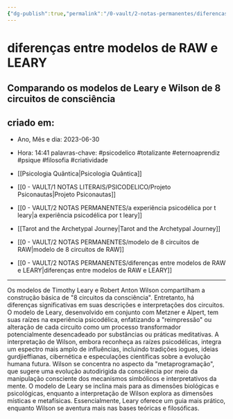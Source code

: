 ```yaml
---
{"dg-publish":true,"permalink":"/0-vault/2-notas-permanentes/diferencas-entre-modelos-de-raw-e-leary/","tags":["permanente","psicodelico","totalizante","eternoaprendiz","psique","filosofia","criatividade"],"dgHomeLink":true,"dgShowLocalGraph":true,"dgShowFileTree":true,"dgEnableSearch":true}
---
```


# diferenças entre modelos de RAW e LEARY

## Comparando os modelos de Leary e Wilson de 8 circuitos de consciência

## criado em: 
-  Ano, Mês e dia: 2023-06-30
- Hora: 14:41
palavras-chave: #psicodelico #totalizante #eternoaprendiz 
#psique #filosofia #criatividade 

- [[Psicologia Quântica\|Psicologia Quântica]]
- [[0 - VAULT/1 NOTAS LITERAIS/PSICODELICO/Projeto Psiconautas\|Projeto Psiconautas]]
- [[0 - VAULT/2 NOTAS PERMANENTES/a experiência psicodélica por t leary\|a experiência psicodélica por t leary]]
- [[Tarot and the Archetypal Journey\|Tarot and the Archetypal Journey]]
- [[0 - VAULT/2 NOTAS PERMANENTES/modelo de 8 circuitos de RAW\|modelo de 8 circuitos de RAW]]
- [[0 - VAULT/2 NOTAS PERMANENTES/diferenças entre modelos de RAW e LEARY\|diferenças entre modelos de RAW e LEARY]]
---

Os modelos de Timothy Leary e Robert Anton Wilson compartilham a construção básica de "8 circuitos da consciência". Entretanto, há diferenças significativas em suas descrições e interpretações dos circuitos. O modelo de Leary, desenvolvido em conjunto com Metzner e Alpert, tem suas raízes na experiência psicodélica, enfatizando a "reimpressão" ou alteração de cada circuito como um processo transformador potencialmente desencadeado por substâncias ou práticas meditativas. A interpretação de Wilson, embora reconheça as raízes psicodélicas, integra um espectro mais amplo de influências, incluindo tradições iogues, ideias gurdjieffianas, cibernética e especulações científicas sobre a evolução humana futura. Wilson se concentra no aspecto da "metaprogramação", que sugere uma evolução autodirigida da consciência por meio da manipulação consciente dos mecanismos simbólicos e interpretativos da mente. O modelo de Leary se inclina mais para as dimensões biológicas e psicológicas, enquanto a interpretação de Wilson explora as dimensões místicas e metafísicas. Essencialmente, Leary oferece um guia mais prático, enquanto Wilson se aventura mais nas bases teóricas e filosóficas.